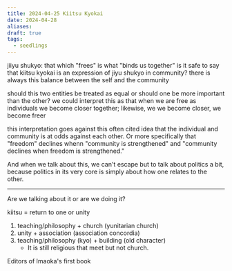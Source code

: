 ```yaml
---
title: 2024-04-25 Kiitsu Kyokai
date: 2024-04-28
aliases: 
draft: true
tags:
  - seedlings
---
```

jiiyu shukyo: that which "frees" is what "binds us together"
is it safe to say that kiitsu kyokai is an expression of jiyu shukyo in community?
there is always this balance between the self and the community

should this two entities be treated as equal or should one be more important than the other?
we could interpret this as that when we are free as individuals we become closer together; likewise, we we become closer, we become freer

this interpretation goes against this often cited idea that the individual and community is at odds against each other. Or more specifically that "freedom" declines whenn "community is strengthened" and "community declines when freedom is strengthened."

And when we talk about this, we can't escape but to talk about politics a bit, because politics in its very core is simply about how one relates to the other.

***

Are we talking about it or are we doing it?

kiitsu = return to one or unity

1. teaching/philosophy + church (yunitarian church)
2. unity + association (association concordia)
3. teaching/philosophy (kyo) + building (old character)
	- It is still religious that meet but not church.

Editors of Imaoka's first book
